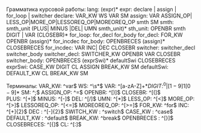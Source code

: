 Грамматика курсовой работы:
lang: (expr)*
expr: declare | assign | for_loop | switcher
declare: VAR_KW WS VAR SM
assign: VAR ASSIGN_OP| LESS_OP|MORE_OP|LESSOREQ_OP|MOREOREQ_OP smth SM
smth: smth_unit (PLUS| MINUS |DEL| UMN smth_unit)*
sth_unit: OPENBR smth DIGIT | VAR (CLOSEBR)*
for_loop: for_decl for_body
for_decl: FOR_KW OPENBR (assign)* for_incdec
for_body: OPENBRECES (assign)* CLOSEBRECES
for_incdec: VAR INC| DEC CLOSEBR
switcher: switcher_decl switcher_body
switcher_decl: SWITCHER_KW OPENBR VAR CLOSEBR
switcher_body: OPENBRECES (exprSwi)* defaultSwi CLOSEBRECES
exprSwi:  CASE_KW DIGIT CL ASSIGN BREAK_KW SM
defaultSwi:  DEFAULT_KW CL BREAK_KW SM

Терминалы:
VAR_KW:  ^var$ 
WS: ^\\s*$
VAR: ^[a-zA-Z]+$*
DIGIT: ^0|[1-9]{1}[0-9]*$
SM: ^;$
ASSIGN_OP: ^=$
OPENBR: ^[)]$
CLOSEBR: ^[(]$   
PLUS: ^[+]$
MINUS: ^[-]$
DEL: ^[/]$
UMN: ^[*]$
LESS_OP: ^[<]$
MORE_OP: ^[>]$
LESSOREQ_OP: ^[<=]$
MOREOREQ_OP: ^[>=]$
FOR_KW: ^for$
INC: ^[+]{2}$
DEC : ^[-]{2}$
SWITCH_KW : ^switch$
CASE_KW : ^case$
DEFAULT_KW : ^default$
BREAK_KW: ^break$
OPENBRECES : ^[}]$
CLOSEBRECES: ^[{]$
CL: ^[:]$
